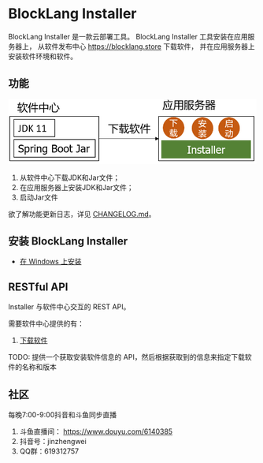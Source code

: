 # BlockLang Installer

BlockLang Installer 是一款云部署工具。
BlockLang Installer 工具安装在应用服务器上，
从软件发布中心 https://blocklang.store 下载软件，
并在应用服务器上安装软件环境和软件。

## 功能

![结构图](images/installer.png)

1. 从软件中心下载JDK和Jar文件；
2. 在应用服务器上安装JDK和Jar文件；
3. 启动Jar文件

欲了解功能更新日志，详见 [CHANGELOG.md](CHANGELOG.md)。

## 安装 BlockLang Installer

* [在 Windows 上安装](docs/install/windows.md)

## RESTful API

Installer 与软件中心交互的 REST API。

需要软件中心提供的有：
1. [下载软件](docs/API/02_softwares.md)

TODO: 提供一个获取安装软件信息的 API，然后根据获取到的信息来指定下载软件的名称和版本

## 社区

每晚7:00-9:00抖音和斗鱼同步直播

1. 斗鱼直播间： https://www.douyu.com/6140385
2. 抖音号：jinzhengwei
3. QQ群：619312757
